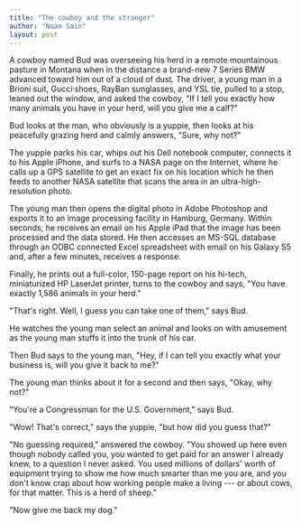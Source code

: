 ```yaml
---
title: "The cowboy and the stranger"
author: "Noam Sain"
layout: post
---
```


A cowboy named Bud was overseeing his herd in a remote mountainous pasture in Montana when in the distance a brand-new 7 Series BMW advanced toward him out of a cloud of dust. The driver, a young man in a Brioni suit, Gucci shoes, RayBan sunglasses, and YSL tie, pulled to a stop, leaned out the window, and asked the cowboy, "If I tell you exactly how many animals you have in your herd, will you give me a calf?"

Bud looks at the man, who obviously is a yuppie, then looks at his peacefully grazing herd and calmly answers, "Sure, why not?"

The yuppie parks his car, whips out his Dell notebook computer, connects it to his Apple iPhone, and surfs to a NASA page on the Internet, where he calls up a GPS satellite to get an exact fix on his location which he then feeds to another NASA satellite that scans the area in an ultra-high-resolution photo.

The young man then opens the digital photo in Adobe Photoshop and exports it to an image processing facility in Hamburg, Germany. Within seconds, he receives an email on his Apple iPad that the image has been processed and the data stored. He then accesses an MS-SQL database through an ODBC connected Excel spreadsheet with email on his Galaxy S5 and, after a few minutes, receives a response.

Finally, he prints out a full-color, 150-page report on his hi-tech, miniaturized HP LaserJet printer, turns to the cowboy and says, "You have exactly 1,586 animals in your herd."

"That's right. Well, I guess you can take one of them," says Bud.

He watches the young man select an animal and looks on with amusement as the young man stuffs it into the trunk of his car.

Then Bud says to the young man, "Hey, if I can tell you exactly what your business is, will you give it back to me?"

The young man thinks about it for a second and then says, "Okay, why not?"

"You're a Congressman for the U.S. Government," says Bud.

"Wow! That's correct," says the yuppie, "but how did you guess that?"

"No guessing required," answered the cowboy. "You showed up here even though nobody called you, you wanted to get paid for an answer I already knew, to a question I never asked. You used millions of dollars' worth of equipment trying to show me how much smarter than me you are, and you don't know crap about how working people make a living --- or about cows, for that matter. This is a herd of sheep."

"Now give me back my dog."
